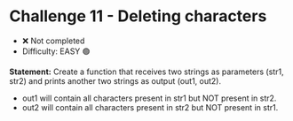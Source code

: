 # Challenge 11 - Deleting characters

- ❌ Not completed
- Difficulty: EASY 🟢

**Statement:** Create a function that receives two strings as parameters (str1, str2) and prints another two strings as output (out1, out2).

- out1 will contain all characters present in str1 but NOT present in str2.
- out2 will contain all characters present in str2 but NOT present in str1.
